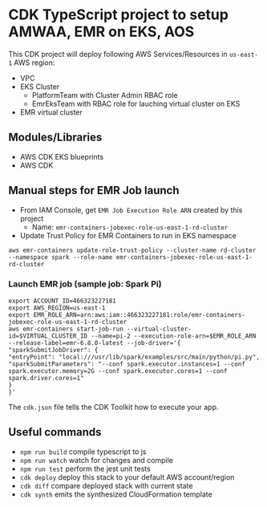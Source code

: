 # CDK TypeScript project to setup AMWAA, EMR on EKS, AOS

This CDK project will deploy following AWS Services/Resources in `us-east-1` AWS region:
- VPC
- EKS Cluster
  - PlatformTeam with Cluster Admin RBAC role
  - EmrEksTeam with RBAC role for lauching virtual cluster on EKS
- EMR virtual cluster

## Modules/Libraries
- AWS CDK EKS blueprints
- AWS CDK

## Manual steps for EMR Job launch
- From IAM Console, get `EMR Job Execution Role ARN` created by this project
  - Name: `emr-containers-jobexec-role-us-east-1-rd-cluster`
- Update Trust Policy for EMR Containers to run in EKS namespace

```
aws emr-containers update-role-trust-policy --cluster-name rd-cluster --namespace spark --role-name emr-containers-jobexec-role-us-east-1-rd-cluster
```

### Launch EMR job (sample job: Spark Pi)

```
export ACCOUNT_ID=466323227181
export AWS_REGION=us-east-1
export EMR_ROLE_ARN=arn:aws:iam::466323227181:role/emr-containers-jobexec-role-us-east-1-rd-cluster
aws emr-containers start-job-run --virtual-cluster-id=$VIRTUAL_CLUSTER_ID --name=pi-2 --execution-role-arn=$EMR_ROLE_ARN --release-label=emr-6.8.0-latest --job-driver='{
"sparkSubmitJobDriver": {
"entryPoint": "local:///usr/lib/spark/examples/src/main/python/pi.py",
"sparkSubmitParameters": "--conf spark.executor.instances=1 --conf spark.executor.memory=2G --conf spark.executor.cores=1 --conf spark.driver.cores=1"
}
}'
```

The `cdk.json` file tells the CDK Toolkit how to execute your app.

## Useful commands

* `npm run build`   compile typescript to js
* `npm run watch`   watch for changes and compile
* `npm run test`    perform the jest unit tests
* `cdk deploy`      deploy this stack to your default AWS account/region
* `cdk diff`        compare deployed stack with current state
* `cdk synth`       emits the synthesized CloudFormation template

